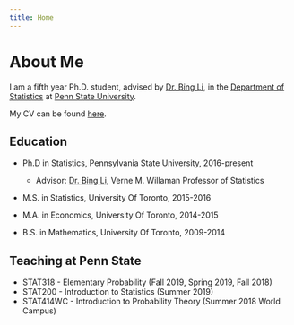 ```yaml
---
title: Home
---
```

<!-- layout: default --> 
<!-- Needed to manually remove the default line in the index.html in _site -->
# About Me

<!-- CV + About Me -->
I am a fifth year Ph.D. student, advised by [Dr. Bing Li](https://science.psu.edu/stat/people/bxl9), in the [Department of Statistics](https://science.psu.edu/stat) at [Penn State University](https://www.psu.edu/).

My CV can be found [here](files/Resume-HarrisQuach-acv.pdf).

<!-- ## Education

<ul>
    <li> Ph.D in Statistics, Pennsylvania State University, 2016-present </li>
    <ul>
      <li>Advisor: <a href="https://science.psu.edu/stat/people/bxl9">Dr. Bing Li</a>, Verne M. Willaman Professor of Statistics </li>
    </ul>
    <li> Paper 2</li> 
</ul> -->

## Education
* Ph.D in Statistics, Pennsylvania State University, 2016-present

     * Advisor: [Dr. Bing Li](https://science.psu.edu/stat/people/bxl9), Verne M. Willaman Professor of Statistics
     <!-- * Committee: [Dr. Bing Li](https://science.psu.edu/stat/people/bxl9), Verne M. Willaman Professor of Statistics -->

* M.S. in Statistics, University Of Toronto, 2015-2016
* M.A. in Economics, University Of Toronto, 2014-2015
* B.S. in Mathematics, University Of Toronto, 2009-2014

## Teaching at Penn State

* STAT318 - Elementary Probability (Fall 2019, Spring 2019, Fall 2018)
* STAT200 - Introduction to Statistics (Summer 2019)
* STAT414WC - Introduction to Probability Theory (Summer 2018 World Campus) 


<!-- Work experience
======
* Summer 2015: Research Assistant
  * Github University
  * Duties included: Tagging issues
  * Supervisor: Professor Git

* Fall 2015: Research Assistant
  * Github University
  * Duties included: Merging pull requests
  * Supervisor: Professor Hub
  
Skills
======
* Skill 1
* Skill 2
  * Sub-skill 2.1
  * Sub-skill 2.2
  * Sub-skill 2.3
* Skill 3

Publications
======
  <ul>{% for post in site.publications %}
    {% include archive-single-cv.html %}
  {% endfor %}</ul>
  
Talks
======
  <ul>{% for post in site.talks %}
    {% include archive-single-talk-cv.html %}
  {% endfor %}</ul>
  
Teaching
======
  <ul>{% for post in site.teaching %}
    {% include archive-single-cv.html %}
  {% endfor %}</ul>
  
Service and leadership
======
* Currently signed in to 43 different slack teams -->

<!-- 
### Images

Quisque consequat sapien eget quam rhoncus, sit amet laoreet diam tempus. Aliquam aliquam metus erat, a pulvinar turpis suscipit at.

![placeholder](http://placehold.it/800x400 "Large example image")
![placeholder](http://placehold.it/400x200 "Medium example image")
![placeholder](http://placehold.it/200x200 "Small example image") -->